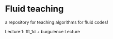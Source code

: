 # Fluid teaching
a repository for teaching algorithms for fluid codes!

Lecture 1: fft_1d + burgulence
Lecture
